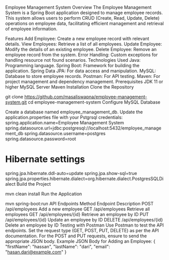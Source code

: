 Employee Management System
Overview
The Employee Management System is a Spring Boot application designed to manage employee records. This system allows users to perform CRUD (Create, Read, Update, Delete) operations on employee data, facilitating efficient management and retrieval of employee information.

Features
Add Employee: Create a new employee record with relevant details.
View Employees: Retrieve a list of all employees.
Update Employee: Modify the details of an existing employee.
Delete Employee: Remove an employee record from the system.
Error Handling: Custom exceptions for handling resource not found scenarios.
Technologies Used
Java: Programming language.
Spring Boot: Framework for building the application.
Spring Data JPA: For data access and manipulation.
MySQL: Database to store employee records.
Postman: For API testing.
Maven: For project management and dependency management.
Prerequisites
JDK 11 or higher
MySQL Server
Maven
Installation
Clone the Repository

git clone https://github.com/masaliswapna/employee-management-system.git
cd employee-management-system
Configure MySQL Database

Create a database named employee_management_db.
Update the application.properties file with your Pstgrsql credentials:
spring.application.name=Employee Management System
spring.datasource.url=jdbc:postgresql://localhost:5432/employee_management_db
spring.datasource.username=postgres
spring.datasource.password=root
# Hibernate settings
spring.jpa.hibernate.ddl-auto=update
spring.jpa.show-sql=true
spring.jpa.properties.hibernate.dialect=org.hibernate.dialect.PostgresSQLDialect
Build the Project

mvn clean install
Run the Application

mvn spring-boot:run
API Endpoints
Method	Endpoint	Description
POST	/api/employees	Add a new employee
GET	/api/employees	Retrieve all employees
GET	/api/employees/{id}	Retrieve an employee by ID
PUT	/api/employees/{id}	Update an employee by ID
DELETE	/api/employees/{id}	Delete an employee by ID
Testing with Postman
Use Postman to test the API endpoints.
Set the request type (GET, POST, PUT, DELETE) as per the API documentation.
For the POST and PUT requests, ensure to send the appropriate JSON body.
Example JSON Body for Adding an Employee:
            {
                "firstName": "hassan",
                "lastName": "dari",
                "email": "hasan.dari@example.com"
            }
